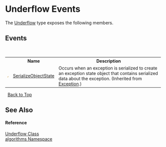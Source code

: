 # Underflow Events
 

The <a href="7b559aa8-6461-8668-87ab-c212a8424396">Underflow</a> type exposes the following members.


## Events
&nbsp;<table><tr><th></th><th>Name</th><th>Description</th></tr><tr><td>![Protected event](media/protevent.gif "Protected event")</td><td><a href="http://msdn2.microsoft.com/en-us/library/ee332915" target="_blank">SerializeObjectState</a></td><td>
Occurs when an exception is serialized to create an exception state object that contains serialized data about the exception.
 (Inherited from <a href="http://msdn2.microsoft.com/en-us/library/c18k6c59" target="_blank">Exception</a>.)</td></tr></table>&nbsp;
<a href="#underflow-events">Back to Top</a>

## See Also


#### Reference
<a href="7b559aa8-6461-8668-87ab-c212a8424396">Underflow Class</a><br /><a href="82f88b43-fdc9-bc99-9558-75fce96d448f">algorithms Namespace</a><br />